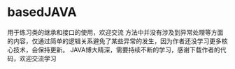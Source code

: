 # basedJAVA
用于练习类的继承和接口的使用，欢迎交流
方法中并没有涉及到异常处理等方面的内容，仅通过简单的逻辑关系避免了某些异常的发生，因为作者还没学习更多核心技术，会保持更新。
JAVA博大精深，需要持续不断的学习，感谢下载作者的代码，欢迎交流学习
